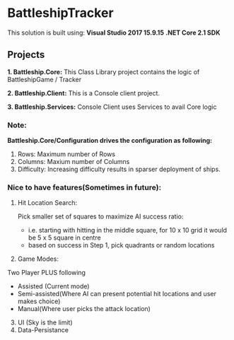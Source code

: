 # BattleshipTracker
This solution is built using:
**Visual Studio 2017 15.9.15** 
**.NET Core 2.1 SDK**

## Projects
**1. Battleship.Core:**
   This Class Library project contains the logic of BattleshipGame / Tracker

**2. Battleship.Client:**
	This is a Console client project.

**3. Battleship.Services:**
	Console Client uses Services to avail Core logic


### Note: 
**Battleship.Core/Configuration drives the configuration as following:**
1. Rows: 
	Maximum number of Rows
2. Columns: 
	Maxium number of Columns
3. Difficulty: 
	Increasing difficulty results in sparser deployment of ships.

### Nice to have features(Sometimes in future):

1. Hit Location Search:

	Pick smaller set of squares to maximize AI success ratio:
	- i.e. starting with hitting in the middle square, for 10 x 10 grid it would be 5 x 5 square in centre
	- based on success in Step 1, pick quadrants or random locations
2. Game Modes:

  Two Player PLUS following
  - Assisted (Current mode)
  - Semi-assisted(Where AI can present potential hit locations and user makes choice)
  - Manual(Where user picks the attack location)
3. UI (Sky is the limit)
4. Data-Persistance

